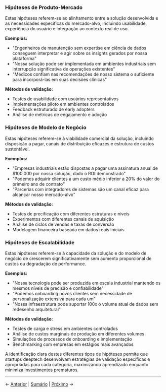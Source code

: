 ### Hipóteses de Produto-Mercado

Estas hipóteses referem-se ao alinhamento entre a solução desenvolvida e as necessidades específicas do mercado-alvo, incluindo usabilidade, experiência do usuário e integração ao contexto real de uso.

**Exemplos:**
- "Engenheiros de manutenção sem expertise em ciência de dados conseguem interpretar e agir sobre os insights gerados por nossa plataforma"
- "Nossa solução pode ser implementada em ambientes industriais sem interrupção significativa de operações existentes"
- "Médicos confiam nas recomendações de nosso sistema o suficiente para incorporá-las em suas decisões clínicas"

**Métodos de validação:**
- Testes de usabilidade com usuários representativos
- Implementações piloto em ambientes controlados
- Feedback estruturado de early adopters
- Análise de métricas de engajamento e adoção

### Hipóteses de Modelo de Negócio

Estas hipóteses referem-se à viabilidade comercial da solução, incluindo disposição a pagar, canais de distribuição eficazes e estrutura de custos sustentável.

**Exemplos:**
- "Empresas industriais estão dispostas a pagar uma assinatura anual de $100.000 por nossa solução, dado o ROI demonstrado"
- "Podemos adquirir clientes a um custo médio inferior a 20% do valor do primeiro ano de contrato"
- "Parcerias com integradores de sistemas são um canal eficaz para alcançar nosso mercado-alvo"

**Métodos de validação:**
- Testes de precificação com diferentes estruturas e níveis
- Experimentos com diferentes canais de aquisição
- Análise de ciclos de vendas e taxas de conversão
- Modelagem financeira baseada em dados reais iniciais

### Hipóteses de Escalabilidade

Estas hipóteses referem-se à capacidade da solução e do modelo de negócio de crescerem significativamente sem aumento proporcional de custos ou degradação de performance.

**Exemplos:**
- "Nossa tecnologia pode ser produzida em escala industrial mantendo os mesmos níveis de precisão e confiabilidade"
- "Podemos onboarding novos clientes sem necessidade de personalização extensiva para cada um"
- "Nossa infraestrutura pode suportar 100x o volume atual de dados sem redesenho arquitetural"

**Métodos de validação:**
- Testes de carga e stress em ambientes controlados
- Análise de custos marginais de produção em diferentes volumes
- Simulações de processos de onboarding e implementação
- Benchmarking com empresas em estágios mais avançados

A identificação clara destes diferentes tipos de hipóteses permite que startups deeptech desenvolvam estratégias de validação específicas e apropriadas para cada categoria, maximizando aprendizado enquanto minimiza investimentos prematuros.

---

← [Anterior](./2.2.2_validacao_hipoteses_parte1.md) | [Sumário](../../sumario.md) | [Próximo](./2.2.2_validacao_hipoteses_parte3.md) →